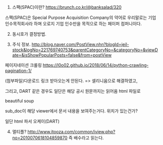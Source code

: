 

1. 스팩(SPAC)이란?
https://brunch.co.kr/@banksalad/320

스팩(SPAC)은 Special Purpose Acquisition Company의 약어로 우리말로는 기업인수목적회사라 하며 오로지 기업 인수만을 목적으로 하는 페이퍼 컴퍼니이다.

2. 동시호가 결정방법.




3. 주식 정보.
http://blog.naver.com/PostView.nhn?blogId=jeil-stock&logNo=221769740753&parentCategoryNo=&categoryNo=&viewDate=&isShowPopularPosts=false&from=postView

페이지네이션 크롤링
https://l0o02.github.io/2018/06/14/python-crawling-pagination-1/


(첨부파일)다운로드 링크 받아오는게 안된다. => 셀리니움으로 해결하였고,

그리고, DART 같은 경우도 
일단은 해당 공시 원문까지는 읽어옴 html 파일로

beautiful soup

sub_doc이 해당 viewer에서 문서 내용을 보여주는거다.
위치가 있는건가?

일단 html 파서 오케이(DART)


4. 멀티플?
http://www.itooza.com/common/iview.php?no=2010070618104859870
즉 배수라고 읽는다.
